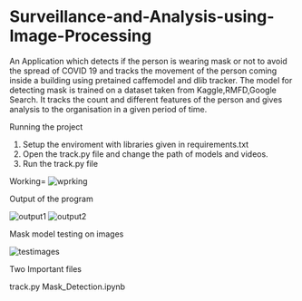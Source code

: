 # Surveillance-and-Analysis-using-Image-Processing
An Application which detects if the person is wearing mask or not to avoid the spread of COVID 19 and tracks the movement of the person coming inside a building using pretained caffemodel and dlib tracker. The model for detecting mask is trained on a dataset taken from Kaggle,RMFD,Google Search. It tracks the count and different features of the person and gives analysis to the organisation in a given period of time.

Running the project
1) Setup the enviroment with libraries given in requirements.txt
2) Open the track.py file and change the path of models and videos.
3) Run the track.py file

Working=
![wprking](https://github.com/ajtheb/Surveillance-and-Analysis-using-Image-Processing/raw/master/images/Capture.PNG)

Output of the program

![output1](https://github.com/ajtheb/Surveillance-and-Analysis-using-Image-Processing/raw/master/Video/apoorv.gif)
![output2](https://github.com/ajtheb/Surveillance-and-Analysis-using-Image-Processing/raw/master/images/face.gif)

Mask model testing on images

![testimages](https://github.com/ajtheb/Surveillance-and-Analysis-using-Image-Processing/raw/master/images/testing%20Mask.PNG)

Two Important files

track.py
Mask_Detection.ipynb

